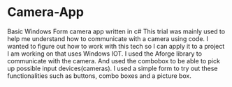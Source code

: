 # Camera-App
Basic Windows Form camera app written in c#
This trial was mainly used to help me understand how to communicate with a camera using code.
I wanted to figure out how to work with this tech so I can apply it to a project I am working on that uses Windows IOT.
I used the Aforge library to communicate with the camera. And used the combobox to be able to pick up possible input devices(cameras).
I used a simple form to try out these functionalities such as buttons, combo boxes and a picture box.
